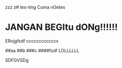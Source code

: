 zzz
z# tes-ting
Cuma nGetes

# JANGAN BEGItu dONg!!!!!!
ERnjgfsdf
ccccccccccccx

##aa
##b
###c
####fsdf
LOLLLLLL












SDFGVSDg
